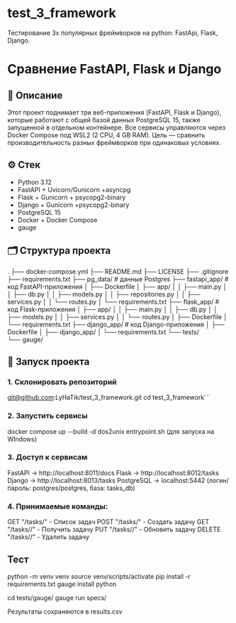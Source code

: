 # test_3_framework
Тестирование 3х популярных фреймворков на python: FastApi, Flask, Django.
# Сравнение FastAPI, Flask и Django

## 📌 Описание
Этот проект поднимает три веб-приложения (FastAPI, Flask и Django), которые работают с общей базой данных PostgreSQL 15, также запущенной в отдельном контейнере.
Все сервисы управляются через Docker Compose под WSL2 (2 CPU, 4 GB RAM).
Цель — сравнить производительность разных фреймворков при одинаковых условиях.

## ⚙️ Стек
- Python 3.12
- FastAPI + Uvicorn/Gunicorn +asyncpg
- Flask + Gunicorn + psycopg2-binary
- Django + Gunicorn +psycopg2-binary
- PostgreSQL 15
- Docker + Docker Compose
- gauge

## 🗂️ Структура проекта

.
├── docker-compose.yml
├── README.md
├── LICENSE
├── .gitignore
├── requirements.txt
├── pg_data/                # данные Postgres
├── fastapi_app/            # код FastAPI-приложения
│   ├── Dockerfile
│   ├── app/
│   │   ├── main.py
│   │   ├── db.py
│   │   ├── models.py
│   │   ├── repositories.py
│   │   ├── services.py
│   │   └── routes.py
│   └── requirements.txt
├── flask_app/              # код Flask-приложения
│   ├── app/
│   │   ├── main.py
│   │   ├── db.py
│   │   ├── models.py
│   │   ├── services.py
│   │   └── routes.py
│   ├── Dockerfile
│   └── requirements.txt
├── django_app/             # код Django-приложения
│   ├── Dockerfile
│   ├── django_app/
│   └── requirements.txt
└── tests/                  
    └── gauge/




## 🚀 Запуск проекта

### 1. Склонировать репозиторий
git@github.com:LyHaTik/test_3_framework.git
cd test_3_framework```

### 2. Запустить сервисы
docker compose up --build -d
dos2unix entrypoint.sh (для запуска на WIndows)

### 3. Доступ к сервисам
FastAPI → http://localhost:8011/docs
Flask → http://localhost:8012/tasks
Django → http://localhost:8013/tasks
PostgreSQL → localhost:5442 (логин/пароль: postgres/postgres, база: tasks_db)

### 4. Принимаемые команды:
GET	"/tasks/"	- Список задач
POST	"/tasks/" - Создать задачу
GET	"/tasks/<id>/"	- Получить задачу
PUT	"/tasks/<id>/"	- Обновить задачу
DELETE	"/tasks/<id>/"	- Удалить задачу

## Тест
python -m venv venv
source venv/scripts/activate
pip install -r requirements.txt
gauge install python

cd tests/gauge/
gauge run specs/

Результаты сохраняются в results.csv
